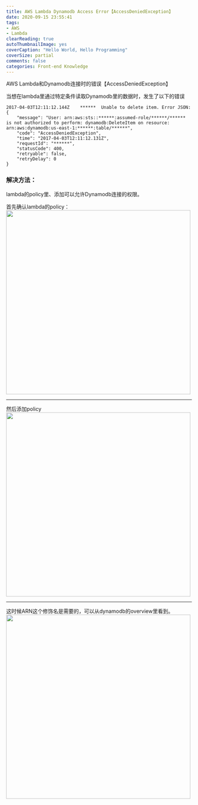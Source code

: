 ```yaml
---
title: AWS Lambda Dynamodb Access Error【AccessDeniedException】
date: 2020-09-15 23:55:41
tags:
- AWS
- Lambda
clearReading: true
autoThumbnailImage: yes
coverCaption: "Hello World, Hello Programming"
coverSize: partial
comments: false
categories: Front-end Knowledge
---
```

AWS Lambda和Dynamodb连接时的错误【AccessDeniedException】
<!--more-->
当想在lambda里通过特定条件读取Dynamodb里的数据时，发生了以下的错误
```
2017-04-03T12:11:12.144Z    ******  Unable to delete item. Error JSON:
{
    "message": "User: arn:aws:sts::******:assumed-role/******/****** is not authorized to perform: dynamodb:DeleteItem on resource: arn:aws:dynamodb:us-east-1:******:table/******",
    "code": "AccessDeniedException",
    "time": "2017-04-03T12:11:12.131Z",
    "requestId": "******",
    "statusCode": 400,
    "retryable": false,
    "retryDelay": 0
}
```
### 解决方法：
lambda的policy里、添加可以允许Dynamodb连接的权限。

首先确认lambda的policy：
<img src="./1.png" style="width: 500px">

***
然后添加policy
<img src="./2.png" style="width: 500px">

***
这时候ARN这个修饰名是需要的，可以从dynamodb的overview里看到。
<img src="./3.png" style="width: 500px">
